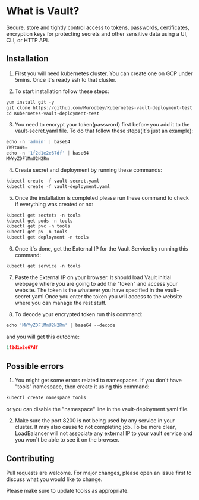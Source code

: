 # What is Vault?

Secure, store and tightly control access to tokens, passwords, certificates, encryption keys for protecting secrets and other sensitive data using a UI, CLI, or HTTP API.

## Installation

1. First you will need kubernetes cluster. You can create one on GCP under 5mins. Once it`s ready ssh to that cluster.

2. To start installation follow these steps:

```python
yum install git -y
git clone https://github.com/Murodbey/Kubernetes-vault-deployment-test.git
cd Kubernetes-vault-deployment-test
```

3. You need to encrypt your token(password) first before you add it to the vault-secret.yaml file.
To do that follow these steps(It`s just an example):

```python
echo -n 'admin' | base64
YWRtaW4=
echo -n '1f2d1e2e67df' | base64
MWYyZDFlMmU2N2Rm
```

4. Create secret and deployment by running these commands:

```python
kubectl create -f vault-secret.yaml
kubectl create -f vault-deployment.yaml
```
5. Once the installation is completed please run these command to check if everything was created or no:

```python
kubectl get sectets -n tools
kubectl get pods -n tools
kubectl get pvc -n tools
kubectl get pv -n tools
kubectl get deployment -n tools
```
6. Once it`s done, get the External IP for the Vault Service by running this command:

```python
kubectl get service -n tools
```

7. Paste the External IP on your browser. It should load Vault initial webpage where you are going to add the "token" and access your website. The token is the whatever you have specified in the vault-secret.yaml 
Once you enter the token you will access to the website where you can manage the rest stuff.

8. To decode your encrypted token run this command:

```python
echo 'MWYyZDFlMmU2N2Rm' | base64 --decode
```

and you will get this outcome:

```python
1f2d1e2e67df
```

## Possible errors

1. You might get some errors related to namespaces. If you don`t have "tools" namespace, then create it using this command:

```python
kubectl create namespace tools
```

or you can disable the "namespace" line in the vault-deployment.yaml file.

2. Make sure the port 8200 is not being used by any service in your cluster. It may also cause to not completing job. To be more clear, LoadBalancer will not associate any external IP to your vault service and you won`t be able to see it on the browser.


## Contributing
Pull requests are welcome. For major changes, please open an issue first to discuss what you would like to change.

Please make sure to update toolss as appropriate.
